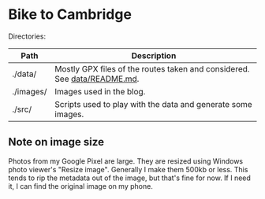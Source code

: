 # Bike to Cambridge

Directories:

| Path | Description |
| --- | --- |
| ./data/ | Mostly GPX files of the routes taken and considered. See [data/README.md](data/README.md). |
| ./images/ | Images used in the blog. |
| ./src/ | Scripts used to play with the data and generate some images. |

## Note on image size

Photos from my Google Pixel are large. They are resized using Windows photo viewer's "Resize image". Generally I make them 500kb or less. This tends to rip the metadata out of the image, but that's fine for now. If I need it, I can find the original image on my phone.
